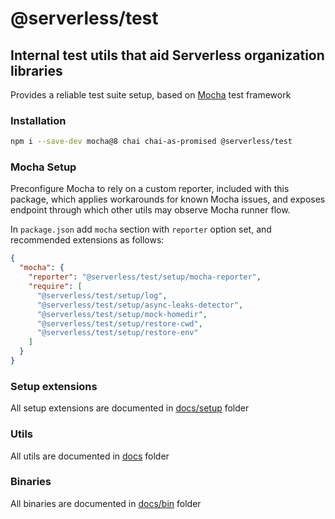 # @serverless/test

## Internal test utils that aid Serverless organization libraries

Provides a reliable test suite setup, based on [Mocha](https://mochajs.org/) test framework

### Installation

```bash
npm i --save-dev mocha@8 chai chai-as-promised @serverless/test
```

### Mocha Setup

Preconfigure Mocha to rely on a custom reporter, included with this package, which applies workarounds for known Mocha issues, and exposes endpoint through which other utils may observe Mocha runner flow.

In `package.json` add `mocha` section with `reporter` option set, and recommended extensions as follows:

```json
{
  "mocha": {
    "reporter": "@serverless/test/setup/mocha-reporter",
    "require": [
      "@serverless/test/setup/log",
      "@serverless/test/setup/async-leaks-detector",
      "@serverless/test/setup/mock-homedir",
      "@serverless/test/setup/restore-cwd",
      "@serverless/test/setup/restore-env"
    ]
  }
}
```

### Setup extensions

All setup extensions are documented in [docs/setup](docs/setup) folder

### Utils

All utils are documented in [docs](docs) folder

### Binaries

All binaries are documented in [docs/bin](docs/bin) folder
